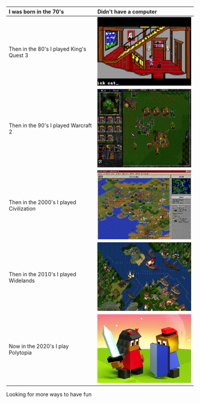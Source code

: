 |I was born in the 70's | Didn't have a computer
|:-------------|:------------------|
| Then in the 80's I played King's Quest 3     |![rrr](./assets/kingsquest3.png)|
| Then in the 90's I played Warcraft 2 |![rrr](./assets/warcraft2.png)|
| Then in the 2000's I played Civilization | ![rrr](./assets/civ2.png)|
| Then in the 2010's I played Widelands |![rrr](./assets/widelands.png) |
| Now in the 2020's I play Polytopia |![rrr](./assets/polytopia.png) |

Looking for more ways to have fun
